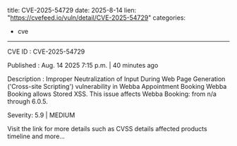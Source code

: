  
title: CVE-2025-54729
date: 2025-8-14
lien: "https://cvefeed.io/vuln/detail/CVE-2025-54729"
categories:
  - cve
---

CVE ID : CVE-2025-54729

Published :  Aug. 14
2025
7:15 p.m. | 40 minutes ago

Description : Improper Neutralization of Input During Web Page Generation ('Cross-site Scripting') vulnerability in Webba Appointment Booking Webba Booking allows Stored XSS. This issue affects Webba Booking: from n/a through 6.0.5.

Severity: 5.9 | MEDIUM

Visit the link for more details
such as CVSS details
affected products
timeline
and more...
